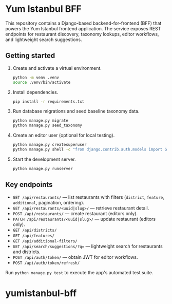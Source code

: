 # Yum Istanbul BFF

This repository contains a Django-based backend-for-frontend (BFF) that powers the Yum Istanbul frontend application. The service exposes REST endpoints for restaurant discovery, taxonomy lookups, editor workflows, and lightweight search suggestions.

## Getting started

1. Create and activate a virtual environment.
   ```bash
   python -m venv .venv
   source .venv/bin/activate
   ```
2. Install dependencies.
   ```bash
   pip install -r requirements.txt
   ```
3. Run database migrations and seed baseline taxonomy data.
   ```bash
   python manage.py migrate
   python manage.py seed_taxonomy
   ```
4. Create an editor user (optional for local testing).
   ```bash
   python manage.py createsuperuser
   python manage.py shell -c "from django.contrib.auth.models import Group; Group.objects.get_or_create(name='editors')"
   ```
5. Start the development server.
   ```bash
   python manage.py runserver
   ```

## Key endpoints

- `GET /api/restaurants/` — list restaurants with filters (`district`, `feature`, `additional`, pagination, ordering).
- `GET /api/restaurants/<uuid|slug>/` — retrieve restaurant detail.
- `POST /api/restaurants/` — create restaurant (editors only).
- `PATCH /api/restaurants/<uuid|slug>/` — update restaurant (editors only).
- `GET /api/districts/`
- `GET /api/features/`
- `GET /api/additional-filters/`
- `GET /api/search/suggestions/?q=` — lightweight search for restaurants and districts.
- `POST /api/auth/token/` — obtain JWT for editor workflows.
- `POST /api/auth/token/refresh/`

Run `python manage.py test` to execute the app's automated test suite.
# yumistanbul-bff
